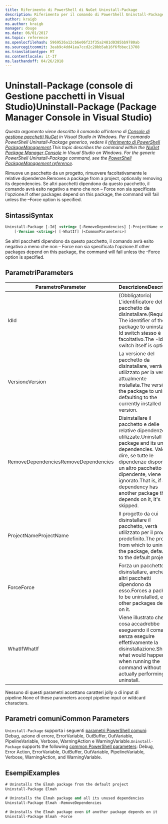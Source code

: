 ```yaml
---
title: Riferimento di PowerShell di NuGet Uninstall-Package
description: Riferimento per il comando di PowerShell Uninstall-Package nella Console di gestione pacchetti NuGet in Visual Studio.
author: kraigb
ms.author: kraigb
manager: douge
ms.date: 06/01/2017
ms.topic: reference
ms.openlocfilehash: 5969526a12cb6e06f23f35a2481d0385bb9780ab
ms.sourcegitcommit: 3eab9c4dd41ea7ccd2c28bb5ab16f6fbbec13708
ms.translationtype: MT
ms.contentlocale: it-IT
ms.lasthandoff: 04/26/2018
---
```

# <a name="uninstall-package-package-manager-console-in-visual-studio"></a><span data-ttu-id="ba538-103">Uninstall-Package (console di Gestione pacchetti in Visual Studio)</span><span class="sxs-lookup"><span data-stu-id="ba538-103">Uninstall-Package (Package Manager Console in Visual Studio)</span></span>

<span data-ttu-id="ba538-104">*Questo argomento viene descritto il comando all'interno di [Console di gestione pacchetti NuGet](package-manager-console.md) in Visual Studio in Windows. Per il comando PowerShell Uninstall-Package generico, vedere il [riferimento di PowerShell PackageManagement](/powershell/module/packagemanagement/?view=powershell-6).*</span><span class="sxs-lookup"><span data-stu-id="ba538-104">*This topic describes the command within the [NuGet Package Manager Console](package-manager-console.md) in Visual Studio on Windows. For the generic PowerShell Uninstall-Package command, see the [PowerShell PackageManagement reference](/powershell/module/packagemanagement/?view=powershell-6).*</span></span>

<span data-ttu-id="ba538-105">Rimuove un pacchetto da un progetto, rimuovere facoltativamente le relative dipendenze.</span><span class="sxs-lookup"><span data-stu-id="ba538-105">Removes a package from a project, optionally removing its dependencies.</span></span> <span data-ttu-id="ba538-106">Se altri pacchetti dipendono da questo pacchetto, il comando avrà esito negativo a meno che non – Force non sia specificata l'opzione.</span><span class="sxs-lookup"><span data-stu-id="ba538-106">If other packages depend on this package, the command will fail unless the –Force option is specified.</span></span>

## <a name="syntax"></a><span data-ttu-id="ba538-107">Sintassi</span><span class="sxs-lookup"><span data-stu-id="ba538-107">Syntax</span></span>

```ps
Uninstall-Package [-Id] <string> [-RemoveDependencies] [-ProjectName <string>] [-Force]
    [-Version <string>] [-WhatIf] [<CommonParameters>]
```

<span data-ttu-id="ba538-108">Se altri pacchetti dipendono da questo pacchetto, il comando avrà esito negativo a meno che non – Force non sia specificata l'opzione.</span><span class="sxs-lookup"><span data-stu-id="ba538-108">If other packages depend on this package, the command will fail unless the –Force option is specified.</span></span>

## <a name="parameters"></a><span data-ttu-id="ba538-109">Parametri</span><span class="sxs-lookup"><span data-stu-id="ba538-109">Parameters</span></span>

| <span data-ttu-id="ba538-110">Parametro</span><span class="sxs-lookup"><span data-stu-id="ba538-110">Parameter</span></span> | <span data-ttu-id="ba538-111">Descrizione</span><span class="sxs-lookup"><span data-stu-id="ba538-111">Description</span></span> |
| --- | --- |
| <span data-ttu-id="ba538-112">Id</span><span class="sxs-lookup"><span data-stu-id="ba538-112">Id</span></span> | <span data-ttu-id="ba538-113">(Obbligatorio) L'identificatore del pacchetto da disinstallare.</span><span class="sxs-lookup"><span data-stu-id="ba538-113">(Required) The identifier of the package to uninstall.</span></span> <span data-ttu-id="ba538-114">-Id switch stesso è facoltativo.</span><span class="sxs-lookup"><span data-stu-id="ba538-114">The -Id switch itself is optional.</span></span> |
| <span data-ttu-id="ba538-115">Versione</span><span class="sxs-lookup"><span data-stu-id="ba538-115">Version</span></span> | <span data-ttu-id="ba538-116">La versione del pacchetto da disinstallare, verrà utilizzato per la versione attualmente installata.</span><span class="sxs-lookup"><span data-stu-id="ba538-116">The version of the package to uninstall, defaulting to the currently installed version.</span></span> |
| <span data-ttu-id="ba538-117">RemoveDependencies</span><span class="sxs-lookup"><span data-stu-id="ba538-117">RemoveDependencies</span></span> | <span data-ttu-id="ba538-118">Disinstallare il pacchetto e delle relative dipendenze non utilizzate.</span><span class="sxs-lookup"><span data-stu-id="ba538-118">Uninstall the package and its unused dependencies.</span></span> <span data-ttu-id="ba538-119">Vale a dire, se tutte le dipendenze dispone di un altro pacchetto dipendente, viene ignorato.</span><span class="sxs-lookup"><span data-stu-id="ba538-119">That is, if any dependency has another package that depends on it, it's skipped.</span></span> |
| <span data-ttu-id="ba538-120">ProjectName</span><span class="sxs-lookup"><span data-stu-id="ba538-120">ProjectName</span></span> | <span data-ttu-id="ba538-121">Il progetto da cui disinstallare il pacchetto, verrà utilizzato per il progetto predefinito.</span><span class="sxs-lookup"><span data-stu-id="ba538-121">The project from which to uninstall the package, defaulting to the default project.</span></span> |
| <span data-ttu-id="ba538-122">Force</span><span class="sxs-lookup"><span data-stu-id="ba538-122">Force</span></span> | <span data-ttu-id="ba538-123">Forza un pacchetto da disinstallare, anche se altri pacchetti dipendono da esso.</span><span class="sxs-lookup"><span data-stu-id="ba538-123">Forces a package to be uninstalled, even if other packages depend on it.</span></span> |
| <span data-ttu-id="ba538-124">WhatIf</span><span class="sxs-lookup"><span data-stu-id="ba538-124">WhatIf</span></span> | <span data-ttu-id="ba538-125">Viene illustrato che cosa accadrebbe eseguendo il comando senza eseguire effettivamente la disinstallazione.</span><span class="sxs-lookup"><span data-stu-id="ba538-125">Shows what would happen when running the command without actually performing the uninstall.</span></span> |

<span data-ttu-id="ba538-126">Nessuno di questi parametri accettano caratteri jolly o di input di pipeline.</span><span class="sxs-lookup"><span data-stu-id="ba538-126">None of these parameters accept pipeline input or wildcard characters.</span></span>

## <a name="common-parameters"></a><span data-ttu-id="ba538-127">Parametri comuni</span><span class="sxs-lookup"><span data-stu-id="ba538-127">Common Parameters</span></span>

<span data-ttu-id="ba538-128">`Uninstall-Package` supporta i seguenti [parametri PowerShell comuni](http://go.microsoft.com/fwlink/?LinkID=113216): Debug, azione di errore, ErrorVariable, OutBuffer, OutVariable, PipelineVariable, Verbose, WarningAction e WarningVariable.</span><span class="sxs-lookup"><span data-stu-id="ba538-128">`Uninstall-Package` supports the following [common PowerShell parameters](http://go.microsoft.com/fwlink/?LinkID=113216): Debug, Error Action, ErrorVariable, OutBuffer, OutVariable, PipelineVariable, Verbose, WarningAction, and WarningVariable.</span></span>

## <a name="examples"></a><span data-ttu-id="ba538-129">Esempi</span><span class="sxs-lookup"><span data-stu-id="ba538-129">Examples</span></span>

```ps
# Uninstalls the Elmah package from the default project
Uninstall-Package Elmah

# Uninstalls the Elmah package and all its unused dependencies
Uninstall-Package Elmah -RemoveDependencies 

# Uninstalls the Elmah package even if another package depends on it
Uninstall-Package Elmah -Force
```

